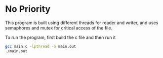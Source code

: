 # No Priority

This program is built using different threads for reader and writer, and uses semaphores and mutex for critical access of the file.

To run the program, first build the c file and then run it

```sh
gcc main.c -lpthread -o main.out
./main.out
```